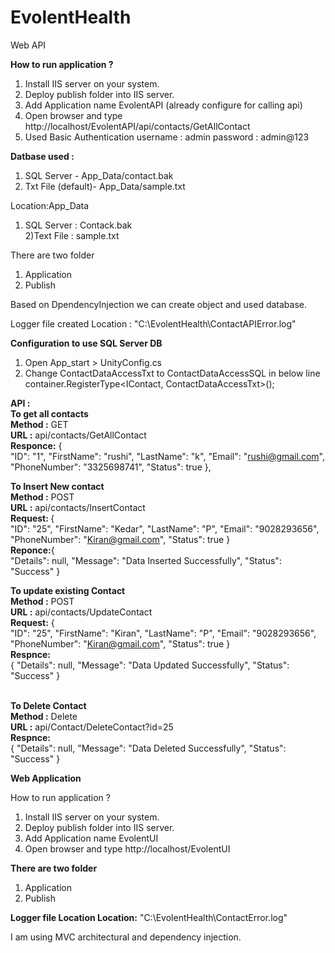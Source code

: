 # EvolentHealth
Web API

<b>How to run application ?</b>
1) Install IIS server on your system.
2) Deploy publish folder into IIS server.
3) Add Application name EvolentAPI (already configure for calling api) 
4) Open browser and type http://localhost/EvolentAPI/api/contacts/GetAllContact
4) Used Basic Authentication
username : admin
password : admin@123

<b>Datbase used :</b>
1) SQL Server -  App_Data/contact.bak<br>
2) Txt File (default)-  App_Data/sample.txt

Location:App_Data
1) SQL Server : Contack.bak <br>
2)Text File : sample.txt

There are two folder
1. Application
2. Publish

Based on DpendencyInjection we can create object and used database.

Logger file created
Location : "C:\\EvolentHealth\\ContactAPIError.log"

<b>Configuration to use SQL Server DB</b>
1) Open App_start > UnityConfig.cs
2) Change ContactDataAccessTxt to ContactDataAccessSQL in below line<br>
   container.RegisterType<IContact, ContactDataAccessTxt>();

<b>API :</b><br>
<b>To get all contacts</b><br>
<b>Method :</b> GET<br>
<b>URL :</b> api/contacts/GetAllContact<br>
<b>Responce:</b> {<br>
        "ID": "1",
        "FirstName": "rushi",
        "LastName": "k",
        "Email": "rushi@gmail.com",
        "PhoneNumber": "3325698741",
        "Status": true
    },

<b>To Insert New contact</b><br>
<b>Method :</b> POST<br>
<b>URL :</b> api/contacts/InsertContact<br>
<b>Request: </b> {<br>
        "ID": "25",
        "FirstName": "Kedar",
        "LastName": "P",
        "Email": "9028293656",
        "PhoneNumber": "Kiran@gmail.com",
        "Status": true
    }
<br><b>Reponce:</b>{<br>
    "Details": null,
    "Message": "Data Inserted Successfully",
    "Status": "Success"
}


<b>To update existing Contact</b><br>
<b>Method :</b> POST<br>
<b>URL :</b> api/contacts/UpdateContact<br>
<b>Request:</b> {<br>
        "ID": "25",
        "FirstName": "Kiran",
        "LastName": "P",
        "Email": "9028293656",
        "PhoneNumber": "Kiran@gmail.com",
        "Status": true
    }
<br><b>Respnce:</b><br>
{
    "Details": null,
    "Message": "Data Updated Successfully",
    "Status": "Success"
}


<b><br>To Delete Contact</b><br>
<b>Method :</b> Delete<br>
<b>URL :</b> api/Contact/DeleteContact?id=25<br>
<b>Respnce:</b><br>
{
    "Details": null,
    "Message": "Data Deleted Successfully",
    "Status": "Success"
}



<b>Web Application </b>

How to run application ?
1) Install IIS server on your system.
2) Deploy publish folder into IIS server.
3) Add Application name EvolentUI
4) Open browser and type http://localhost/EvolentUI

<b>There are two folder</b>
1. Application
2. Publish

<b>Logger file Location Location:</b> "C:\\EvolentHealth\\ContactError.log"

I am using MVC architectural and dependency injection.













